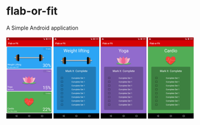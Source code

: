 # flab-or-fit
A Simple Android application<br><br>
<img src="screen/1.png" width="24%">
<img src="screen/2.png" width="24%">
<img src="screen/3.png" width="24%">
<img src="screen/4.png" width="24%">

